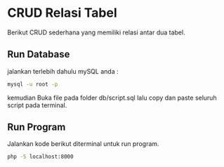 # CRUD Relasi Tabel

Berikut CRUD sederhana yang memiliki relasi antar dua tabel.

## Run Database

jalankan terlebih dahulu mySQL anda :
```bash
mysql -u root -p
```

kemudian Buka file pada folder db/script.sql lalu copy dan paste seluruh script pada terminal. 

## Run Program

Jalankan kode berikut diterminal untuk run program. 

```bash
php -S localhost:8000
```
